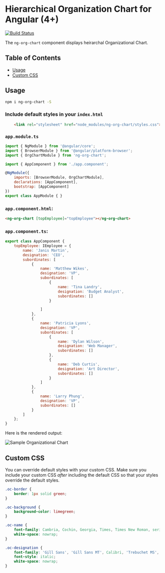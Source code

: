 # Hierarchical Organization Chart for Angular (4+)
[![Build Status](https://travis-ci.org/nulldev07/org-chart.svg?branch=master)](https://travis-ci.org/nulldev07/org-chart)

The `ng-org-chart` component displays heirarchal Organizational Chart.

## Table of Contents

 * [Usage](#usage)
 * [Custom CSS](#custom-css)

## Usage
```bash
npm i ng-org-chart -S
```

### Include default styles in your `index.html`
```html
	<link rel="stylesheet" href="node_modules/ng-org-chart/styles.css">
```

### `app.module.ts`
```js
import { NgModule } from '@angular/core';
import { BrowserModule } from '@angular/platform-browser';
import { OrgChartModule } from 'ng-org-chart';

import { AppComponent } from './app.component';

@NgModule({
    imports: [BrowserModule, OrgChartModule],
    declarations: [AppComponent],
    bootstrap: [AppComponent]
})
export class AppModule { }
```

### `app.component.html`:
```html
<ng-org-chart [topEmployee]="topEmployee"></ng-org-chart>
```

### `app.component.ts`:
```js
export class AppComponent {
    topEmployee: IEmployee = {
        name: 'Janis Martin',
        designation: 'CEO',
        subordinates: [
            {
                name: 'Matthew Wikes',
                designation: 'VP',
                subordinates: [
                    {
                        name: 'Tina Landry',
                        designation: 'Budget Analyst',
                        subordinates: []
                    }

                ]
            },
            {
                name: 'Patricia Lyons',
                designation: 'VP',
                subordinates: [
                    {
                        name: 'Dylan Wilson',
                        designation: 'Web Manager',
                        subordinates: []
                    },
                    {
                        name: 'Deb Curtis',
                        designation: 'Art Director',
                        subordinates: []
                    }
                ]
            },
            {
                name: 'Larry Phung',
                designation: 'VP',
                subordinates: []
            }
        ]
    };
}
```

Here is the rendered output:

![Sample Organizational Chart](https://raw.githubusercontent.com/nulldev07/org-chart/master/sample-org-chart.png)

## Custom CSS
You can override default styles with your custom CSS. Make sure you include your custom CSS *after* including the default CSS so that your styles override the default styles.
```css
.oc-border {
	border: 1px solid green;
}

.oc-background {
	background-color: limegreen;
}

.oc-name {
	font-family: Cambria, Cochin, Georgia, Times, Times New Roman, serif;
	white-space: nowrap;
}

.oc-designation {
	font-family: 'Gill Sans', 'Gill Sans MT', Calibri, 'Trebuchet MS', sans-serif;
	font-style: italic;
	white-space: nowrap;
}
```

